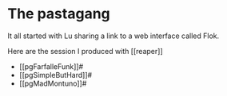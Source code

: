 # The pastagang

It all started with Lu sharing a link to a web interface called Flok.

Here are the session I produced with [[reaper]]

- [[pgFarfalleFunk]]#
- [[pgSimpleButHard]]#
- [[pgMadMontuno]]#
